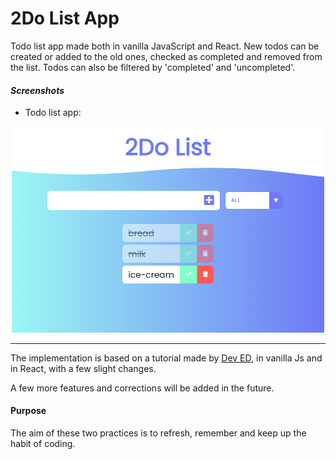 # 2Do List App
Todo list app made both in vanilla JavaScript and React. New todos can be created or added to the old ones, checked as completed and removed from the list. Todos can also be filtered by 'completed' and 'uncompleted'.


#### *Screenshots*

- Todo list app:
<p align="center">
    <img src="to-do-javascript-app\screenshots\2do-list-js.png" alt="Todo List app" width="500"/>
</p>


---
The implementation is based on a tutorial made by [Dev ED](https://developedbyed.com), in vanilla Js and in React, with a few slight changes.

A few more features and corrections will be added in the future.

#### Purpose
The aim of these two practices is to refresh, remember and keep up the habit of coding.